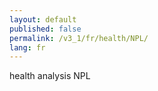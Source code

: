 ```yaml
---
layout: default
published: false
permalink: /v3_1/fr/health/NPL/
lang: fr
---
```


health analysis NPL
